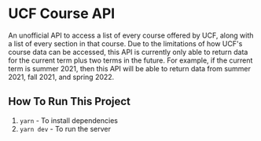 # UCF Course API

An unofficial API to access a list of every course offered by UCF, along with a list of every section in that course. Due to the limitations of how UCF's course data can be accessed, this API is currently only able to return data for the current term plus two terms in the future. For example, if the current term is summer 2021, then this API will be able to return data from summer 2021, fall 2021, and spring 2022.

## How To Run This Project
1. `yarn` - To install dependencies
2. `yarn dev` - To run the server
